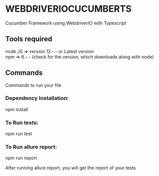 # WEBDRIVERIOCUCUMBERTS
<p>Cucumber Framework using WebdriverIO with Typescript</p>

## Tools required

 node JS => version 12.-.- or Latest version <br>
 npm => 6.-.- (check for the version, which downloads along with node)

## Commands

<p> Commands to run your file </p>


### Dependency Installation:

npm install

### To Run tests:

npm run test 

### To Run allure report:

npm run report

<p>After running allure report, you will get the report of your tests</p>